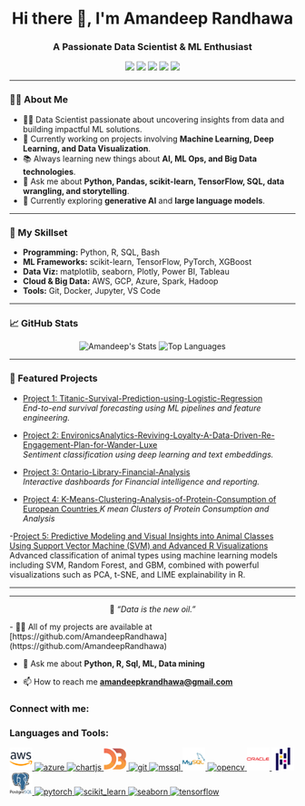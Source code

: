 <h1 align="center">Hi there 👋, I'm Amandeep Randhawa</h1>
<h3 align="center">A Passionate Data Scientist & ML Enthusiast</h3>

<p align="center">
  <img src="https://img.shields.io/badge/Python-blue?logo=python&logoColor=white" />
  <img src="https://img.shields.io/badge/R-276DC3?logo=r&logoColor=white" />
  <img src="https://img.shields.io/badge/Machine%20Learning-yellowgreen" />
  <img src="https://img.shields.io/badge/Data%20Visualization-orange" />
  <img src="https://img.shields.io/badge/Deep%20Learning-FF6F00" />
</p>

---

### 👨‍💻 About Me

- 🧑‍💻 Data Scientist passionate about uncovering insights from data and building impactful ML solutions.
- 🔭 Currently working on projects involving **Machine Learning, Deep Learning, and Data Visualization**.
- 📚 Always learning new things about **AI, ML Ops, and Big Data technologies**.
- 💬 Ask me about **Python, Pandas, scikit-learn, TensorFlow, SQL, data wrangling, and storytelling**.
- 🌱 Currently exploring **generative AI** and **large language models**.

---

### 🚀 My Skillset

- **Programming:** Python, R, SQL, Bash
- **ML Frameworks:** scikit-learn, TensorFlow, PyTorch, XGBoost
- **Data Viz:** matplotlib, seaborn, Plotly, Power BI, Tableau
- **Cloud & Big Data:** AWS, GCP, Azure, Spark, Hadoop
- **Tools:** Git, Docker, Jupyter, VS Code

---

### 📈 GitHub Stats

<p align="center">
  <img src="https://github-readme-stats.vercel.app/api?username=AmandeepRandhawa&show_icons=true&theme=radical" alt="Amandeep's Stats" />
  <img src="https://github-readme-stats.vercel.app/api/top-langs/?username=AmandeepRandhawa&layout=compact&theme=radical" alt="Top Languages" />
</p>

---

### 🚩 Featured Projects

- [Project 1: Titanic-Survival-Prediction-using-Logistic-Regression](https://github.com/AmandeepRandhawa/Titanic-Survival-Prediction-using-Logistic-Regression)  
  *End-to-end survival forecasting using ML pipelines and feature engineering.*

- [Project 2: EnvironicsAnalytics-Reviving-Loyalty-A-Data-Driven-Re-Engagement-Plan-for-Wander-Luxe](https://github.com/AmandeepRandhawa/EnvironicsAnalytics-Reviving-Loyalty-A-Data-Driven-Re-Engagement-Plan-for-Wander-Luxe)  
  *Sentiment classification using deep learning and text embeddings.*

- [Project 3: Ontario-Library-Financial-Analysis](https://github.com/AmandeepRandhawa/Ontario-Library-Financial-Analysis)  
  *Interactive dashboards for Financial intelligence and reporting.*

-  [Project 4: K-Means-Clustering-Analysis-of-Protein-Consumption of European Countries ](https://github.com/AmandeepRandhawa/K-Means-Clustering-Analysis-of-Protein-Consumption)
  *K mean Clusters of Protein Consumption and Analysis*

-[Project 5: Predictive Modeling and Visual Insights into Animal Classes Using Support Vector Machine (SVM) and Advanced R Visualizations ]([https://github.com/AmandeepRandhawa/Predictive-Modeling-into-Animal-Classes-Using-Support-Vector-Machine-SVM-and-Visual-Analysis])
Advanced classification of animal types using machine learning models including SVM, Random Forest, and GBM, combined with powerful visualizations such as PCA, t-SNE, and LIME explainability in R.


---


---

<p align="center">
  🧠 <i>“Data is the new oil.”</i>
</p>
- 👨‍💻 All of my projects are available at [https://github.com/AmandeepRandhawa](https://github.com/AmandeepRandhawa)

- 💬 Ask me about **Python, R, Sql, ML, Data mining**

- 📫 How to reach me **amandeepkrandhawa@gmail.com**

<h3 align="left">Connect with me:</h3>
<p align="left">
</p>

<h3 align="left">Languages and Tools:</h3>
<p align="left"> <a href="https://aws.amazon.com" target="_blank" rel="noreferrer"> <img src="https://raw.githubusercontent.com/devicons/devicon/master/icons/amazonwebservices/amazonwebservices-original-wordmark.svg" alt="aws" width="40" height="40"/> </a> <a href="https://azure.microsoft.com/en-in/" target="_blank" rel="noreferrer"> <img src="https://www.vectorlogo.zone/logos/microsoft_azure/microsoft_azure-icon.svg" alt="azure" width="40" height="40"/> </a> <a href="https://www.chartjs.org" target="_blank" rel="noreferrer"> <img src="https://www.chartjs.org/media/logo-title.svg" alt="chartjs" width="40" height="40"/> </a> <a href="https://d3js.org/" target="_blank" rel="noreferrer"> <img src="https://raw.githubusercontent.com/devicons/devicon/master/icons/d3js/d3js-original.svg" alt="d3js" width="40" height="40"/> </a> <a href="https://git-scm.com/" target="_blank" rel="noreferrer"> <img src="https://www.vectorlogo.zone/logos/git-scm/git-scm-icon.svg" alt="git" width="40" height="40"/> </a> <a href="https://www.microsoft.com/en-us/sql-server" target="_blank" rel="noreferrer"> <img src="https://www.svgrepo.com/show/303229/microsoft-sql-server-logo.svg" alt="mssql" width="40" height="40"/> </a> <a href="https://www.mysql.com/" target="_blank" rel="noreferrer"> <img src="https://raw.githubusercontent.com/devicons/devicon/master/icons/mysql/mysql-original-wordmark.svg" alt="mysql" width="40" height="40"/> </a> <a href="https://opencv.org/" target="_blank" rel="noreferrer"> <img src="https://www.vectorlogo.zone/logos/opencv/opencv-icon.svg" alt="opencv" width="40" height="40"/> </a> <a href="https://www.oracle.com/" target="_blank" rel="noreferrer"> <img src="https://raw.githubusercontent.com/devicons/devicon/master/icons/oracle/oracle-original.svg" alt="oracle" width="40" height="40"/> </a> <a href="https://pandas.pydata.org/" target="_blank" rel="noreferrer"> <img src="https://raw.githubusercontent.com/devicons/devicon/2ae2a900d2f041da66e950e4d48052658d850630/icons/pandas/pandas-original.svg" alt="pandas" width="40" height="40"/> </a> <a href="https://www.postgresql.org" target="_blank" rel="noreferrer"> <img src="https://raw.githubusercontent.com/devicons/devicon/master/icons/postgresql/postgresql-original-wordmark.svg" alt="postgresql" width="40" height="40"/> </a> <a href="https://pytorch.org/" target="_blank" rel="noreferrer"> <img src="https://www.vectorlogo.zone/logos/pytorch/pytorch-icon.svg" alt="pytorch" width="40" height="40"/> </a> <a href="https://scikit-learn.org/" target="_blank" rel="noreferrer"> <img src="https://upload.wikimedia.org/wikipedia/commons/0/05/Scikit_learn_logo_small.svg" alt="scikit_learn" width="40" height="40"/> </a> <a href="https://seaborn.pydata.org/" target="_blank" rel="noreferrer"> <img src="https://seaborn.pydata.org/_images/logo-mark-lightbg.svg" alt="seaborn" width="40" height="40"/> </a> <a href="https://www.tensorflow.org" target="_blank" rel="noreferrer"> <img src="https://www.vectorlogo.zone/logos/tensorflow/tensorflow-icon.svg" alt="tensorflow" width="40" height="40"/> </a> </p>
